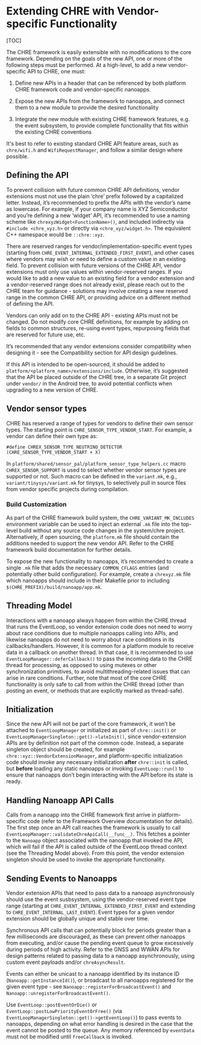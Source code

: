 # Extending CHRE with Vendor-specific Functionality

[TOC]

The CHRE framework is easily extensible with no modifications to the core
framework. Depending on the goals of the new API, one or more of the following
steps must be performed. At a high-level, to add a new vendor-specific API to
CHRE, one must:

1. Define new APIs in a header that can be referenced by both platform CHRE
   framework code and vendor-specific nanoapps.

2. Expose the new APIs from the framework to nanoapps, and connect them to a new
   module to provide the desired functionality

3. Integrate the new module with existing CHRE framework features, e.g. the
   event subsystem, to provide complete functionality that fits within the
   existing CHRE conventions

It's best to refer to existing standard CHRE API feature areas, such as
`chre/wifi.h` and `WifiRequestManager`, and follow a similar design where
possible.

## Defining the API

To prevent collision with future common CHRE API definitions, vendor extensions
must not use the plain ‘chre’ prefix followed by a capitalized letter. Instead,
it’s recommended to prefix the APIs with the vendor’s name as lowercase. For
example, if your company name is XYZ Semiconductor and you’re defining a new
‘widget’ API, it’s recommended to use a naming scheme like
`chrexyzWidget<FunctionName>()`, and included indirectly via `#include
<chre_xyz.h>` or directly via `<chre_xyz/widget.h>`. The equivalent C++
namespace would be `::chre::xyz`.

There are reserved ranges for vendor/implementation-specific event types
(starting from `CHRE_EVENT_INTERNAL_EXTENDED_FIRST_EVENT`), and other cases
where vendors may wish or need to define a custom value in an existing field. To
prevent collision with future versions of the CHRE API, vendor extensions must
only use values within vendor-reserved ranges. If you would like to add a new
value to an existing field for a vendor extension and a vendor-reserved range
does not already exist, please reach out to the CHRE team for guidance -
solutions may involve creating a new reserved range in the common CHRE API, or
providing advice on a different method of defining the API.

Vendors can only add on to the CHRE API - existing APIs must not be changed. Do
not modify core CHRE definitions, for example by adding on fields to common
structures, re-using event types, repurposing fields that are reserved for
future use, etc.

It’s recommended that any vendor extensions consider compatibility when
designing it - see the Compatibility section for API design guidelines.

If this API is intended to be open-sourced, it should be added to
`platform/<platform_name>/extensions/include`. Otherwise, it’s suggested that
the API be placed outside of the CHRE tree, in a separate Git project under
`vendor/` in the Android tree, to avoid potential conflicts when upgrading to a
new version of CHRE.

## Vendor sensor types

CHRE has reserved a range of types for vendors to define their own sensor types.
The starting point is `CHRE_SENSOR_TYPE_VENDOR_START`. For example, a vendor can
define their own type as:

```
#define CHREX_SENSOR_TYPE_NEUTRINO_DETECTOR (CHRE_SENSOR_TYPE_VENDOR_START + X)
```

In `platform/shared/sensor_pal/platform_sensor_type_helpers.cc` macro
`CHREX_SENSOR_SUPPORT` is used to select whether vendor sensor types are
supported or not. Such macro can be defined in the `variant.mk`, e.g.,
`variant/tinysys/variant.mk` for tinysys, to selectively pull in source files
from vendor specific projects during compilation.

### Build Customization

As part of the CHRE framework build system, the `CHRE_VARIANT_MK_INCLUDES`
environment variable can be used to inject an external `.mk` file into the
top-level build without any source code changes in the system/chre project.
Alternatively, if open sourcing, the `platform.mk` file should contain the
additions needed to support the new vendor API. Refer to the CHRE framework
build documentation for further details.

To expose the new functionality to nanoapps, it’s recommended to create a single
`.mk` file that adds the necessary `COMMON_CFLAGS` entries (and potentially
other build configuration). For example, create a `chrexyz.mk` file which
nanoapps should include in their Makefile prior to including
`$(CHRE_PREFIX)/build/nanoapp/app.mk`.

## Threading Model

Interactions with a nanoapp always happen from within the CHRE thread that runs
the EventLoop, so vendor extension code does not need to worry about race
conditions due to multiple nanoapps calling into APIs, and likewise nanoapps do
not need to worry about race conditions in its callbacks/handlers. However, it
is common for a platform module to receive data in a callback on another thread.
In that case, it is recommended to use `EventLoopManager::deferCallback()` to
pass the incoming data to the CHRE thread for processing, as opposed to using
mutexes or other synchronization primitives, to avoid multithreading-related
issues that can arise in rare conditions. Further, note that most of the core
CHRE functionality is only safe to call from within the CHRE thread (other than
posting an event, or methods that are explicitly marked as thread-safe).

## Initialization

Since the new API will not be part of the core framework, it won’t be attached
to `EventLoopManager` or initialized as part of `chre::init()` or
`EventLoopManagerSingleton::get()->lateInit()`, since vendor-extension APIs are
by definition not part of the common code. Instead, a separate singleton object
should be created, for example `chre::xyz::VendorExtensionManager`, and
platform-specific initialization code should invoke any necessary initialization
**after** `chre::init` is called, but **before** loading any static nanoapps or
invoking `EventLoop::run()` to ensure that nanoapps don’t begin interacting with
the API before its state is ready.

## Handling Nanoapp API Calls

Calls from a nanoapp into the CHRE framework first arrive in platform-specific
code (refer to the Framework Overview documentation for details). The first step
once an API call reaches the framework is usually to call
`EventLoopManager::validateChreApiCall(__func__)`. This fetches a pointer to the
`Nanoapp` object associated with the nanoapp that invoked the API, which will
fail if the API is called outside of the EventLoop thread context (see the
Threading Model above). From this point, the vendor extension singleton should
be used to invoke the appropriate functionality.

## Sending Events to Nanoapps

Vendor extension APIs that need to pass data to a nanoapp asynchronously should
use the event susbsystem, using the vendor-reserved event type range (starting
at `CHRE_EVENT_INTERNAL_EXTENDED_FIRST_EVENT` and extending to
`CHRE_EVENT_INTERNAL_LAST_EVENT`). Event types for a given vendor extension
should be globally unique and stable over time.

Synchronous API calls that can potentially block for periods greater than a few
milliseconds are discouraged, as these can prevent other nanoapps from
executing, and/or cause the pending event queue to grow excessively during
periods of high activity. Refer to the GNSS and WWAN APIs for design patterns
related to passing data to a nanoapp asynchronously, using custom event payloads
and/or `chreAsyncResult`.

Events can either be unicast to a nanoapp identified by its instance ID
(`Nanoapp::getInstanceId()`), or broadcast to all nanoapps registered for the
given event type - see `Nanoapp::registerForBroadcastEvent()` and
`Nanoapp::unregisterForBroadcastEvent()`.

Use `EventLoop::postEventOrDie()` or `EventLoop::postLowPriorityEventOrFree()`
(via `EventLoopManagerSingleton::get()->getEventLoop()`) to pass events to
nanoapps, depending on what error handling is desired in the case that the event
cannot be posted to the queue. Any memory referenced by `eventData` must not be
modified until `freeCallback` is invoked.

